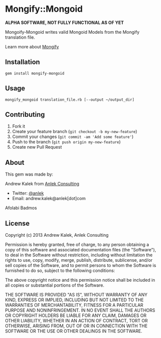 # Mongify::Mongoid

**ALPHA SOFTWARE, NOT FULLY FUNCTIONAL AS OF YET**

Mongoify-Mongoid writes valid Mongoid Models from the Mongify translation file.

Learn more about [Mongify](http://mongify.com/)

## Installation

    gem install mongify-mongoid

## Usage

    mongify_mongoid translation_file.rb [--output ~/output_dir]

## Contributing

1. Fork it
2. Create your feature branch (`git checkout -b my-new-feature`)
3. Commit your changes (`git commit -am 'Add some feature'`)
4. Push to the branch (`git push origin my-new-feature`)
5. Create new Pull Request

## About

This gem was made by: 

  Andrew Kalek from [Anlek Consulting](http://anlek.com)
  *    Twitter: [@anlek](http://www.twitter.com/anlek)
  *    Email: andrew.kalek@anlek[dot]com

  Afolabi Badmos



## License

Copyright (c) 2013 Andrew Kalek, Anlek Consulting

Permission is hereby granted, free of charge, to any person obtaining
a copy of this software and associated documentation files (the
"Software"), to deal in the Software without restriction, including
without limitation the rights to use, copy, modify, merge, publish,
distribute, sublicense, and/or sell copies of the Software, and to
permit persons to whom the Software is furnished to do so, subject to
the following conditions:

The above copyright notice and this permission notice shall be
included in all copies or substantial portions of the Software.

THE SOFTWARE IS PROVIDED "AS IS", WITHOUT WARRANTY OF ANY KIND,
EXPRESS OR IMPLIED, INCLUDING BUT NOT LIMITED TO THE WARRANTIES OF
MERCHANTABILITY, FITNESS FOR A PARTICULAR PURPOSE AND
NONINFRINGEMENT. IN NO EVENT SHALL THE AUTHORS OR COPYRIGHT HOLDERS BE
LIABLE FOR ANY CLAIM, DAMAGES OR OTHER LIABILITY, WHETHER IN AN ACTION
OF CONTRACT, TORT OR OTHERWISE, ARISING FROM, OUT OF OR IN CONNECTION
WITH THE SOFTWARE OR THE USE OR OTHER DEALINGS IN THE SOFTWARE.
